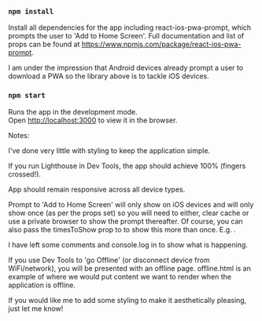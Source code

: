 ### `npm install`

Install all dependencies for the app including react-ios-pwa-prompt, which prompts the user to 'Add to Home Screen'. Full documentation and list of props can be found at https://www.npmjs.com/package/react-ios-pwa-prompt.

I am under the impression that Android devices already prompt a user to download a PWA so the library above is to tackle iOS devices.

### `npm start`

Runs the app in the development mode.\
Open [http://localhost:3000](http://localhost:3000) to view it in the browser.

Notes:

I've done very little with styling to keep the application simple.

If you run Lighthouse in Dev Tools, the app should achieve 100% (fingers crossed!).

App should remain responsive across all device types.

Prompt to 'Add to Home Screen' will only show on iOS devices and will only show once (as per the props set) so you will need to either, clear cache or use a private browser to show the prompt thereafter. Of course, you can also pass the timesToShow prop to <PWAPrompt/> to show this more than once. E.g. <PWAPrompt timesToShow={3}/>.

I have left some comments and console.log in to show what is happening.

If you use Dev Tools to 'go Offline' (or disconnect device from WiFi/network), you will be presented with an offline page. offline.html is an example of where we would put content we want to render when the application is offline.

If you would like me to add some styling to make it aesthetically pleasing, just let me know!